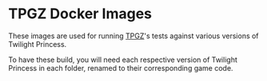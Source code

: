 # TPGZ Docker Images

These images are used for running [TPGZ](https://github.com/zsrtp/tpgz)'s tests against various versions of Twilight Princess.

To have these build, you will need each respective version of Twilight Princess in each folder, renamed to their corresponding game code.